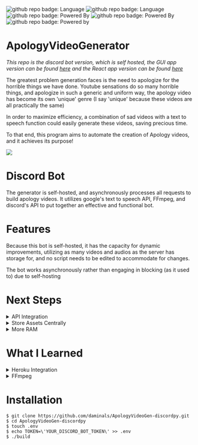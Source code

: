 ![github repo badge: Language](https://img.shields.io/badge/Language-Python-181717?color=blue)  ![github repo badge: Language](https://img.shields.io/badge/Language-Bash-181717?color=green)  ![github repo badge: Powered By](https://img.shields.io/badge/Powered%20by-FFMPEG-181717?color=Green)  ![github repo badge: Powered By](https://img.shields.io/badge/Powered%20by-gTTS-181717?color=red) ![github repo badge: Powered by](https://img.shields.io/badge/Powered%20by-Discord-181717?color=purple)
# ApologyVideoGenerator

_This repo is the discord bot version, which is self hosted, the GUI app version can be found [here](https://github.com/daminals/ApologyVideoGenerator/tree/MacApp) and the React app version can be found [here](https://github.com/daminals/ApologyVideoGenerator_Web)_

The greatest problem generation faces is the need to apologize for the horrible things we have done.
Youtube sensations do so many horrible things, and apologize in such a generic and uniform way, the apology video has become its own 'unique' genre (I say 'unique' because these videos are all practically the same)

In order to maximize efficiency, a combination of sad videos with a text to speech function could easily generate these videos, saving precious time.

To that end, this program aims to automate the creation of Apology videos, and it achieves its purpose!

[![](https://res.cloudinary.com/marcomontalbano/image/upload/v1594592001/video_to_markdown/images/youtube--Cjb45G58kk8-c05b58ac6eb4c4700831b2b3070cd403.jpg)](https://youtu.be/Cjb45G58kk8 "")

# Discord Bot

The generator is self-hosted, and asynchronously processes all requests to build apology videos. It utilizes google's text to speech API, FFmpeg, and discord's API to put together an effective and functional bot.

# Features

Because this bot is self-hosted, it has the capacity for dynamic improvements, utilizing as many videos and audios as the server has storage for, and no script needs to be edited to accommodate for changes.

The bot works asynchronously rather than engaging in blocking (as it used to) due to self-hosting

# Next Steps

<details>
<summary>API Integration</summary>

Rather than have each separate instance of the script.py function, I would like to host the React app and use the flask backend as an API that can accept script-building requests, minimizing repeated code and allowing for script updates that immediately affect all Apology Video Generator ports
</details>
<details>
<summary>Store Assets Centrally</summary>

Store Assets in centralized folder accessible to all Apology Video ports hosted on the server
</details>
<details>
<summary>More RAM</summary>

More RAM would allow the the bot to be more scalable and process way more apology videos at once
</details>

# What I Learned

<details>
<summary> Heroku Integration </summary>

Before self-hosting this project, the apology video generator was hosted on heroku for over year and a half. Here I learned how to add external buildpacks to make the project compatible with FFmpeg, had to work around heroku's 500mb memory limit while maintaining a functional app, and not using concurrency as I only had access to one worker. I learned a lot about external hosts from this experience, and working with Heorku's slugs, environment keys, and accessing my code from an external service, and this knowledge was later put to use when I created my own hosting server

</details>

<details>
<summary> FFmpeg </summary>

Through this project I discovered FFmpeg, which I have been using ever since. Previously all my small video editing would have to be done through Adobe Premiere Pro, and video compression done by online websites with limits. After learning and becoming experienced with FFmpeg, it changed the way I did video processing forever. Every small cut or music addition and compression can be done through the command line, which is simply incredible.

</details>

# Installation
```
$ git clone https://github.com/daminals/ApologyVideoGen-discordpy.git
$ cd ApologyVideoGen-discordpy
$ touch .env
$ echo TOKEN=\'YOUR_DISCORD_BOT_TOKEN\' >> .env
$ ./build
```